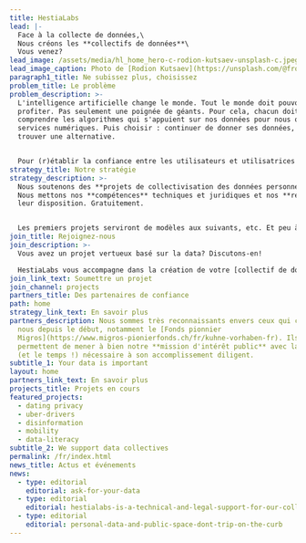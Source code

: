 ```yaml
---
title: HestiaLabs
lead: |-
  Face à la collecte de données,\
  Nous créons les **collectifs de données**\
  Vous venez?
lead_image: /assets/media/hl_home_hero-c-rodion-kutsaev-unsplash-c.jpeg
lead_image_caption: Photo de [Rodion Kutsaev](https://unsplash.com/@frostroomhead)
paragraph1_title: Ne subissez plus, choisissez
problem_title: Le problème
problem_description: >-
  L'intelligence artificielle change le monde. Tout le monde doit pouvoir en
  profiter. Pas seulement une poignée de géants. Pour cela, chacun doit pouvoir
  comprendre les algorithmes qui s'appuient sur nos données pour nous offrir des
  services numériques. Puis choisir : continuer de donner ses données, ou
  trouver une alternative.


  Pour (r)établir la confiance entre les utilisateurs et utilisatrices et ceux qui développent les services numériques, nous créons les "[collectifs de données](/fr/projects/)": mains dans la main, utilisateurs et entrepreneurs y décident quelles données sont utilisées, comment elles sont utilisées, et dans quels buts.
strategy_title: Notre stratégie
strategy_description: >-
  Nous soutenons des **projets de collectivisation des données personnelles**.
  Nous mettons nos **compétences** techniques et juridiques et nos **réseaux** à
  leur disposition. Gratuitement.


  Les premiers projets serviront de modèles aux suivants, etc. Et peu à peu, grâce à ces exemples très concrets, tout le monde comprendra **la valeur des données que nous générons.**
join_title: Rejoignez-nous
join_description: >-
  Vous avez un projet vertueux basé sur la data? Discutons-en!

  HestiaLabs vous accompagne dans la création de votre [collectif de données] (/fr/projects/) et de la communauté d'utilisateurs/trices associée. **Gratuitement!**
join_link_text: Soumettre un projet
join_channel: projects
partners_title: Des partenaires de confiance
path: home
strategy_link_text: En savoir plus
partners_description: Nous sommes très reconnaissants envers ceux qui croient en
  nous depuis le début, notamment le [Fonds pionnier
  Migros](https://www.migros-pionierfonds.ch/fr/kuhne-vorhaben-fr). Ils nous
  permettent de mener à bien notre **mission d'intérêt public** avec la rigueur
  (et le temps !) nécessaire à son accomplissement diligent.
subtitle_1: Your data is important
layout: home
partners_link_text: En savoir plus
projects_title: Projets en cours
featured_projects:
  - dating privacy
  - uber-drivers
  - disinformation
  - mobility
  - data-literacy
subtitle_2: We support data collectives
permalink: /fr/index.html
news_title: Actus et événements
news:
  - type: editorial
    editorial: ask-for-your-data
  - type: editorial
    editorial: hestialabs-is-a-technical-and-legal-support-for-our-collective-explains-jessica-pidoux
  - type: editorial
    editorial: personal-data-and-public-space-dont-trip-on-the-curb
---
```

